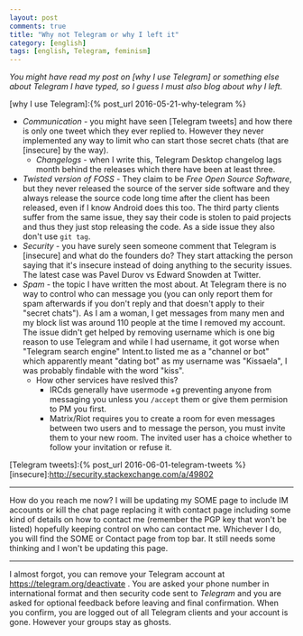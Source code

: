```yaml
---
layout: post
comments: true
title: "Why not Telegram or why I left it"
category: [english]
tags: [english, Telegram, feminism]
---
```


*You might have read my post on [why I use Telegram] or something else
 about Telegram I have typed, so I guess I must also blog about why I
 left.*

[why I use Telegram]:{% post_url 2016-05-21-why-telegram %}

* *Communication* - you might have seen [Telegram tweets] and how there
  is only one tweet which they ever replied to. However they never
  implemented any way to limit who can start those secret chats (that are
  [insecure] by the way).
    * *Changelogs* - when I write this, Telegram Desktop changelog lags
      month behind the releases which there have been at least three.
* *Twisted version of FOSS* - They claim to be *Free Open Source Software*,
  but they never released the source of the server side software and
  they always release the source code long time after the client has
  been released, even if I know Android does this too. The third party
  clients suffer from the same issue, they say their code is stolen
  to paid projects and thus they just stop releasing the code. As a side
  issue they also don't use `git tag`.
* *Security* - you have surely seen someone comment that Telegram is
  [insecure] and what do the founders do? They start attacking the person
  saying that it's insecure instead of doing anything to the security
  issues. The latest case was Pavel Durov vs Edward Snowden at Twitter.
* *Spam* - the topic I have written the most about. At Telegram there is
  no way to control who can message you (you can only report them for
  spam afterwards if you don't reply and that doesn't apply to their
  "secret chats"). As I am a woman, I get messages from many men and my
  block list was around 110 people at the time I removed my account. The
  issue didn't get helped by removing username which is one big reason
  to use Telegram and while I had username, it got worse when "Telegram
  search engine" Intent.to listed me as a "channel or bot" which
  apparently meant "dating bot" as my username was "Kissaela", I was
  probably findable with the word "kiss".
    * How other services have reslved this?
        * IRCds generally have usermode +g preventing anyone from messaging
          you unless you `/accept` them or give them permision to PM you
          first.
        * Matrix/Riot requires you to create a room for even messages
          between two users and to message the person, you must invite
          them to your new room. The invited user has a choice whether
          to follow your invitation or refuse it.

[Telegram tweets]:{% post_url 2016-06-01-telegram-tweets %}
[insecure]:http://security.stackexchange.com/a/49802

* * * * *

How do you reach me now? I will be updating my SOME page to include IM
accounts or kill the chat page replacing it with contact page including
some kind of details on how to contact me (remember the PGP key that won't
be listed) hopefully keeping control on who can contact me. Whichever
I do, you will find the SOME or Contact page from top bar. It still needs
some thinking and I won't be updating this page.

* * * * *

I almost forgot, you can remove your Telegram account at
https://telegram.org/deactivate . You are asked your phone number in
international format and then security code sent to *Telegram* and you
are asked for optional feedback before leaving and final confirmation. When
you confirm, you are logged out of all Telegram clients and your account
is gone. However your groups stay as ghosts.
